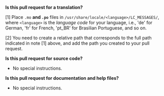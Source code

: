 **Is this pull request for a translation?**

[1] Place `.mo` **and `.po`** files in
   `/usr/share/locale/<language>/LC_MESSAGES/`, where `<language>` is the
   _language code_ for your language, i.e., 'de' for German, 'fr' for
   French, 'pt\_BR' for Brasilian Portuguese, and so on.

[2] You need to create a relative path that
   corresponds to the full path indicated in note [1] above, and add the
   path you created to your pull request.

**Is this pull request for source code?**

* No special instructions.

**Is this pull request for documentation and help files?**

* No special instructions.
